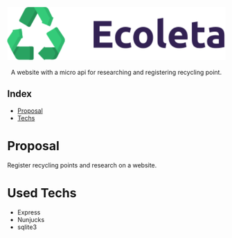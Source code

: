 <div align="center">
  <img src="./public/assets/logo.svg" alt="Logo" width="600">
       <br />
    <br />
    A website with a micro api for researching and registering recycling point.
</div>

## Index

* [Proposal](#Proposal)
* [Techs](#Used-Techs)

# Proposal
Register recycling points and research on a website.

# Used Techs
- Express<br />
- Nunjucks<br />
- sqlite3<br />
